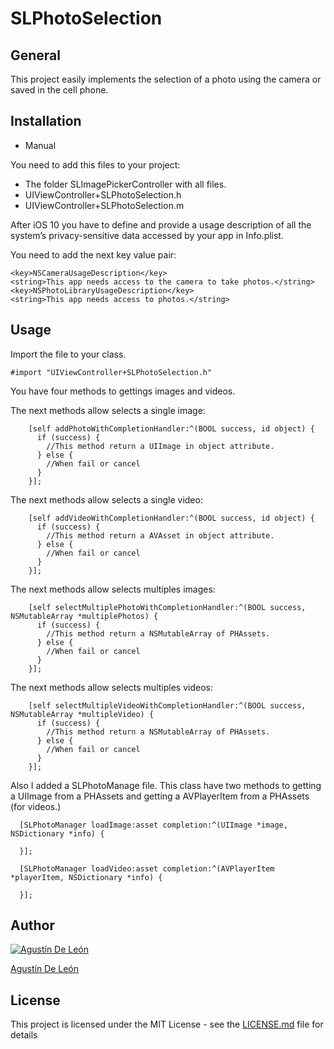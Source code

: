 # SLPhotoSelection

## General

This project easily implements the selection of a photo using the camera or saved in the cell phone.

## Installation

* Manual

You need to add this files to your project:
  - The folder SLImagePickerController with all files.
  - UIViewController+SLPhotoSelection.h
  - UIViewController+SLPhotoSelection.m
  
  
 After iOS 10 you have to define and provide a usage description of all the system’s privacy-sensitive data accessed by your app in Info.plist.
 
 You need to add the next key value pair:

```
<key>NSCameraUsageDescription</key>
<string>This app needs access to the camera to take photos.</string>
<key>NSPhotoLibraryUsageDescription</key>
<string>This app needs access to photos.</string>

```

## Usage

Import the file to your class.
```
#import "UIViewController+SLPhotoSelection.h"
```
 
You have four methods to gettings images and videos.
 
The next methods allow selects a single image:
```
    [self addPhotoWithCompletionHandler:^(BOOL success, id object) {
      if (success) {
        //This method return a UIImage in object attribute.
      } else {
        //When fail or cancel 
      }
    }];
```
The next methods allow selects a single video:
```
    [self addVideoWithCompletionHandler:^(BOOL success, id object) {
      if (success) {
        //This method return a AVAsset in object attribute.
      } else {
        //When fail or cancel 
      }
    }];
```

The next methods allow selects multiples images:
```
    [self selectMultiplePhotoWithCompletionHandler:^(BOOL success, NSMutableArray *multiplePhotos) {
      if (success) {
        //This method return a NSMutableArray of PHAssets.
      } else {
        //When fail or cancel 
      }
    }];
```

The next methods allow selects multiples videos:
```
    [self selectMultipleVideoWithCompletionHandler:^(BOOL success, NSMutableArray *multipleVideo) {
      if (success) {
        //This method return a NSMutableArray of PHAssets.
      } else {
        //When fail or cancel 
      }
    }];
```

Also I added a SLPhotoManage file. This class have two methods to getting a UIImage from a PHAssets and getting a AVPlayerItem from a PHAssets (for videos.)
```
  [SLPhotoManager loadImage:asset completion:^(UIImage *image, NSDictionary *info) {
  
  }];
```

```
  [SLPhotoManager loadVideo:asset completion:^(AVPlayerItem *playerItem, NSDictionary *info) {

  }];
```

## Author

[![Agustín De León](https://avatars2.githubusercontent.com/u/18148345?v=3&s=460)](https://github.com/agustinslions)

[Agustín De León](https://github.com/agustinslions)

## License

This project is licensed under the MIT License - see the [LICENSE.md](LICENSE.md) file for details
